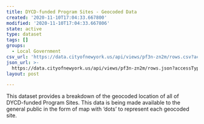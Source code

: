 ```yaml
---
title: DYCD-funded Program Sites - Geocoded Data
created: '2020-11-10T17:04:33.667800'
modified: '2020-11-10T17:04:33.667806'
state: active
type: dataset
tags: []
groups:
  - Local Government
csv_url: 'https://data.cityofnewyork.us/api/views/pf3n-zn2m/rows.csv?accessType=DOWNLOAD'
json_url: >-
  https://data.cityofnewyork.us/api/views/pf3n-zn2m/rows.json?accessType=DOWNLOAD
layout: post

---
```

This dataset provides a breakdown of the geocoded location of all of DYCD-funded Program Sites. This data is being made available to the general public in the form of map with ‘dots’ to represent each geocoded site.
